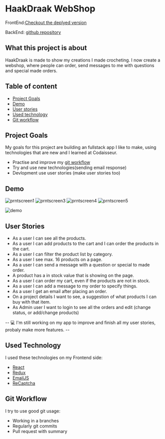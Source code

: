 # HaakDraak WebShop

FrontEnd:[Checkout the deplyed version](https://www.haakdraak.nl/Test)

BackEnd: [github repository](https://github.com/Mellieejj/Haakdraak-webshop-server)

## What this project is about

HaakDraak is made to show my creations I made crocheting. I now create a webshop, where people can order, send messages to me with questions and special made orders.

## Table of content

- [Project Goals](#project-goals)
- [Demo](#demo)
- [User stories](#user-stories)
- [Used technology](#used-technology)
- [Git workflow](#git-workflow)

## Project Goals

My goals for this project are building an fullstack app I like to make, using technologies that are new and I learned at Codaisseur.

- Practise and improve my [git workflow](#git-workflow)
- Try and use new technologies(sending email response)
- Devlopment use user stories (make user stories too)

## Demo

![prntscreen1](https://user-images.githubusercontent.com/58489880/78262857-79f8ff80-7501-11ea-8ab7-8d9d2e1f8105.png)
![prntscreen3](https://user-images.githubusercontent.com/58489880/78263010-b167ac00-7501-11ea-94ec-9b5613ff2782.png)
![prntscreen4](https://user-images.githubusercontent.com/58489880/78263047-be849b00-7501-11ea-87ba-561dc3934342.png)
![prntscreen5](https://user-images.githubusercontent.com/58489880/78263079-c80e0300-7501-11ea-920f-177f74205028.png)

![demo](https://user-images.githubusercontent.com/58489880/78265507-d0b40880-7504-11ea-9c45-e054490de41b.gif)

## User Stories

- As a user I can see all the products.
- As a user I can add products to the cart and I can order the products in the cart.
- As a user I can filter the product list by category.
- As a user I see max. 16 products on a page.
- As a user I can send a message with a question or special to made order.
- A product has a in stock value that is showing on the page.
- As a user I can order my cart, even if the products are not in stock.
- As a user I can add a message to my order to specify things.
- As a user I get an email after placing an order.
- On a project details I want to see, a suggestion of what products I can buy with that item.
- As Admin user I want to login to see all the orders and edit (change status, or add/change products)

-- :computer: I'm still working on my app to improve and finish all my user stories, probaly make more features. --

## Used Technology

I used these technologies on my Frontend side:

- [React](https://github.com/Mellieejj/Haakdraak-webshop-client/blob/master/src/App.js)
- [Redux](https://github.com/Mellieejj/Haakdraak-webshop-client/blob/master/src/reducers/products.js)
- [EmailJS](https://github.com/Mellieejj/Haakdraak-webshop-client/blob/master/src/components/ContactForm.js)
- [ReCaptcha](https://github.com/Mellieejj/Haakdraak-webshop-client/blob/master/src/components/ContactForm.js)

## Git Workflow

I try to use good git usage:
- Working in a branches
- Regularly git commits
- Pull request with summary
